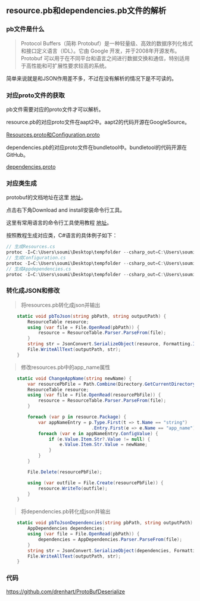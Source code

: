 ## resource.pb和dependencies.pb文件的解析

### pb文件是什么

> Protocol Buffers（简称 Protobuf）是一种轻量级、高效的数据序列化格式和接口定义语言（IDL）。它由 Google 开发，并于2008年开源发布。Protobuf 可以用于在不同平台和语言之间进行数据交换和通信，特别适用于高性能和可扩展性要求较高的系统。

简单来说就是和JSON作用差不多，不过在没有解析的情况下是不可读的。

### 对应proto文件的获取

pb文件需要对应的proto文件才可以解析。

resource.pb的对应proto文件在aapt2中。aapt2的代码开源在GoogleSource。

[Resources.proto和Configuration.proto](https://android.googlesource.com/platform/frameworks/base.git/+/refs/heads/master/tools/aapt2)

dependencies.pb的对应proto文件在bundletool中。bundletool的代码开源在GitHub。

[dependencies.proto](https://github.com/google/bundletool/tree/master/src/test)

### 对应类生成

protobuf的文档地址在这里 [地址](https://protobuf.dev/)。

点击右下角Download and install安装命令行工具。

这里有常用语言的命令行工具使用教程 [地址](https://protobuf.dev/getting-started/csharptutorial/)。

按照教程生成对应类，C#语言的具体例子如下：

```c#
// 生成Resources.cs
protoc -I=C:\Users\soumi\Desktop\tempfolder --csharp_out=C:\Users\soumi\Desktop\tempfolder C:\Users\soumi\Desktop\tempfolder\Resources.proto
// 生成Configuration.cs
protoc -I=C:\Users\soumi\Desktop\tempfolder --csharp_out=C:\Users\soumi\Desktop\tempfolder C:\Users\soumi\Desktop\tempfolder\Configuration.proto
// 生成Appdependencies.cs
protoc -I=C:\Users\soumi\Desktop\tempfolder --csharp_out=C:\Users\soumi\Desktop\tempfolder C:\Users\soumi\Desktop\tempfolder\app_dependencies.proto
```

### 转化成JSON和修改

>  将resources.pb转化成json并输出

```c#
	static void pbToJson(string pbPath, string outputPath) {
        ResourceTable resource;
        using (var file = File.OpenRead(pbPath)) {
            resource = ResourceTable.Parser.ParseFrom(file);
        }
        string str = JsonConvert.SerializeObject(resource, Formatting.Indented);
        File.WriteAllText(outputPath, str);
    }
```

> 修改resources.pb中的app_name属性

```c#
    static void ChangeAppName(string newName) {
        var resourcePbFile = Path.Combine(Directory.GetCurrentDirectory(), "pb", "resources.pb");
        ResourceTable resource;
        using (var file = File.OpenRead(resourcePbFile)) {
            resource = ResourceTable.Parser.ParseFrom(file);
        }

        foreach (var p in resource.Package) {
            var appNameEntry = p.Type.First(t => t.Name == "string")
                                .Entry.First(e => e.Name == "app_name");
            foreach (var e in appNameEntry.ConfigValue) {
                if (e.Value.Item.Str?.Value != null) {
                    e.Value.Item.Str.Value = newName;
                }
            }
        }

        File.Delete(resourcePbFile);

        using (var outfile = File.Create(resourcePbFile)) {
            resource.WriteTo(outfile);
        }
    }
```

> 将dependencies.pb转化成json并输出

```c#
    static void pbToJsonDependencies(string pbPath, string outputPath) {
        AppDependencies dependencies;
        using (var file = File.OpenRead(pbPath)) {
            dependencies = AppDependencies.Parser.ParseFrom(file);
        }
        string str = JsonConvert.SerializeObject(dependencies, Formatting.Indented);
        File.WriteAllText(outputPath, str);
    }
```

### 代码

https://github.com/drenhart/ProtoBufDeserialize

